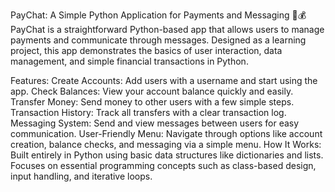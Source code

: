 PayChat: A Simple Python Application for Payments and Messaging 💬💰
PayChat is a straightforward Python-based app that allows users to manage payments and communicate through messages. Designed as a learning project, this app demonstrates the basics of user interaction, data management, and simple financial transactions in Python.

Features:
Create Accounts: Add users with a username and start using the app.
Check Balances: View your account balance quickly and easily.
Transfer Money: Send money to other users with a few simple steps.
Transaction History: Track all transfers with a clear transaction log.
Messaging System: Send and view messages between users for easy communication.
User-Friendly Menu: Navigate through options like account creation, balance checks, and messaging via a simple menu.
How It Works:
Built entirely in Python using basic data structures like dictionaries and lists.
Focuses on essential programming concepts such as class-based design, input handling, and iterative loops.
